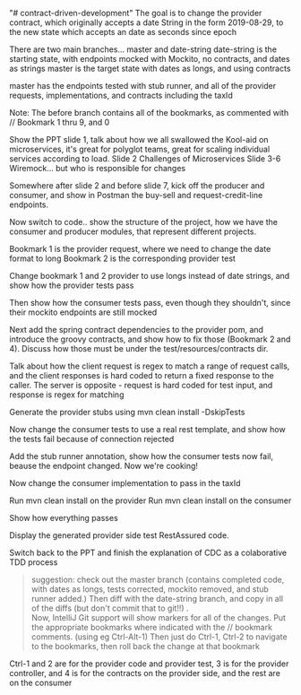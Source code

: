 "# contract-driven-development"
The goal is to change the provider contract, which originally accepts a date String in the form 2019-08-29, to the new state which accepts an date as seconds since epoch 

There are two main branches...
master and date-string
date-string is the starting state, with endpoints mocked with Mockito, no contracts, and dates as strings
master is the target state with dates as longs, and using contracts 

master has the endpoints tested with stub runner, and all of the provider requests, implementations, and contracts including the taxId

Note: The before branch contains all of the bookmarks, as commented with 
// Bookmark 1 thru 9, and 0

Show the PPT slide 1, talk about how we all swallowed the Kool-aid on microservices, it's great for polyglot teams, great for scaling individual services according to load.
Slide 2 Challenges of Microservices
Slide 3-6 Wiremock... but who is responsible for changes

Somewhere after slide 2 and before slide 7, kick off the producer and consumer, and show in Postman the buy-sell and request-credit-line endpoints.

Now switch to code.. show the structure of the project, how we have the consumer and producer modules, that represent different projects.

Bookmark 1 is the provider request, where we need to change the date format to long
Bookmark 2 is the corresponding provider test

Change bookmark 1 and 2 provider to use longs instead of date strings, and show how the provider tests pass

Then show how the consumer tests pass, even though they shouldn't, since their mockito endpoints are still mocked

Next add the spring contract dependencies to the provider pom, and introduce the groovy contracts, and show how to fix those (Bookmark 2 and 4). Discuss how those must be under the test/resources/contracts dir. 

Talk about how the client request is regex to match a range of request calls, and the client responses is hard coded to return a fixed response to the caller. The server is opposite - request is hard coded for test input, and response is regex for matching  

Generate the provider stubs using
mvn clean install -DskipTests

Now change the consumer tests to use a real rest template, and show how the tests fail because of connection rejected

Add the stub runner annotation, show how the consumer tests now fail, beause the endpoint changed. Now we're cooking!

Now change the consumer implementation to pass in the taxId

Run mvn clean install on the provider
Run mvn clean install on the consumer

Show how everything passes

Display the generated provider side test RestAssured code.

Switch back to the PPT and finish the explanation of CDC as a colaborative TDD process

> suggestion: check out the master branch (contains completed code, with dates as longs, tests corrected, mockito removed, and stub runner added.)
Then diff with the date-string branch, and copy in all of the diffs (but don't commit that to git!!)
>.  
 Now, IntelliJ Git support will show markers for all of the changes. Put the appropriate bookmarks where indicated with the // bookmark comments. (using eg Ctrl-Alt-1)
 Then just do Ctrl-1, Ctrl-2 to navigate to the bookmarks, then roll back the change at that bookmark
 
 Ctrl-1 and 2 are for the provider code and provider test, 3 is for the provider controller, and 4 is for the contracts on the provider side, and the rest are on the consumer
 




